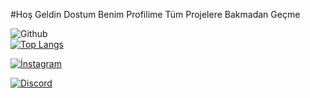 #Hoş Geldin Dostum Benim Profilime Tüm Projelere Bakmadan Geçme 

![Github](https://github-readme-stats.vercel.app/api?username=ThealoqJs&show_icons=true&theme=radical)<br>
[![Top Langs](https://github-readme-stats.vercel.app/api/top-langs/?username=ThealoqJs&theme=radical)](https://github.com/ThealoqJs/github-readme-stats)




[![İnstagram](https://camo.githubusercontent.com/7e5ea6500c36f6cca132b99adbf3f7283c00742c0b0cca9515f0099d292b0494/68747470733a2f2f696d672e736869656c64732e696f2f62616467652f494e5354414752414d2532302d4443333137352e7376673f267374796c653d666f722d7468652d6261646765266c6f676f3d696e7374616772616d266c6f676f436f6c6f723d7768697465)](https://www.instagram.com/Thealoq/)


[![Discord](https://camo.githubusercontent.com/cfdb7a62449afe712e9eb92977cf8190acb14fb16e173e128eff89736e212a1e/68747470733a2f2f696d672e736869656c64732e696f2f62616467652f646973636f72642532302d3732383944412e7376673f267374796c653d666f722d7468652d6261646765266c6f676f3d646973636f7264266c6f676f436f6c6f723d7768697465)](https://discord.gg/959eJytw)<br>

